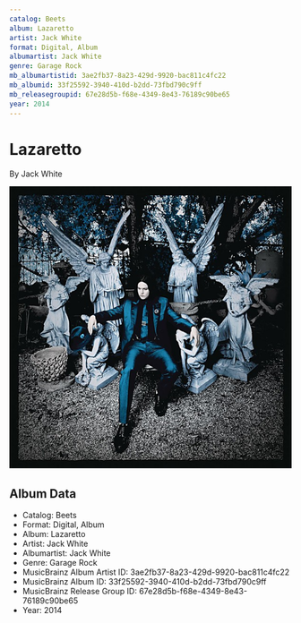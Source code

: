 ```yaml
---
catalog: Beets
album: Lazaretto
artist: Jack White
format: Digital, Album
albumartist: Jack White
genre: Garage Rock
mb_albumartistid: 3ae2fb37-8a23-429d-9920-bac811c4fc22
mb_albumid: 33f25592-3940-410d-b2dd-73fbd790c9ff
mb_releasegroupid: 67e28d5b-f68e-4349-8e43-76189c90be65
year: 2014
---
```


# Lazaretto

By Jack White

![](../../assets/beetscovers/Jack_White-Lazaretto.jpg)

## Album Data

- Catalog: Beets
- Format: Digital, Album
- Album: Lazaretto
- Artist: Jack White
- Albumartist: Jack White
- Genre: Garage Rock
- MusicBrainz Album Artist ID: 3ae2fb37-8a23-429d-9920-bac811c4fc22
- MusicBrainz Album ID: 33f25592-3940-410d-b2dd-73fbd790c9ff
- MusicBrainz Release Group ID: 67e28d5b-f68e-4349-8e43-76189c90be65
- Year: 2014


